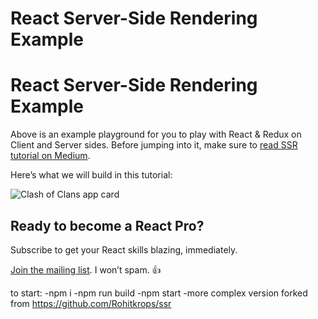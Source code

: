 # React Server-Side Rendering Example

# React Server-Side Rendering Example

Above is an example playground for you to play with React & Redux on Client and Server sides.
Before jumping into it, make sure to [read SSR tutorial on Medium](http://bit.ly/2IQ51Xq).

Here’s what we will build in this tutorial:

![Clash of Clans app card](https://cdn-images-1.medium.com/max/1000/1*wk04sWGQkw36_XLFvPACrA.png)


## Ready to become a React Pro?
Subscribe to get your React skills blazing, immediately. 

[Join the mailing list](http://eepurl.com/dpfhGn).  I won’t spam. 👍

to start:
-npm i
-npm run build
-npm start
-more complex version forked from https://github.com/Rohitkrops/ssr

